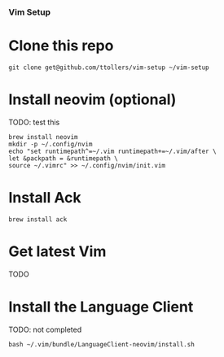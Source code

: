 ### Vim Setup

# Clone this repo
```
git clone get@github.com/ttollers/vim-setup ~/vim-setup
```

# Install neovim (optional)
TODO: test this
``` 
brew install neovim 
mkdir -p ~/.config/nvim
echo "set runtimepath^=~/.vim runtimepath+=~/.vim/after \
let &packpath = &runtimepath \
source ~/.vimrc" >> ~/.config/nvim/init.vim 
```

# Install Ack
```
brew install ack
```

# Get latest Vim
TODO

# Install the Language Client
TODO: not completed
```
bash ~/.vim/bundle/LanguageClient-neovim/install.sh 
```

